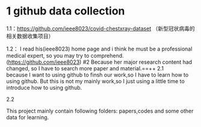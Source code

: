 # 1 github data collection
1.1：https://github.com/ieee8023/covid-chestxray-dataset （新型冠状病毒的相关数据收集项目）

1.2： I read his(ieee8023) home page and i think he must be a professional medical expert, so you may try to comprehend.(https://github.com/ieee8023)
#2   Because her major research content had changed, so I have to search more paper and material.==++
2.1  
because I want to using github to finsh our work,so I have to learn how to using github. But this is not my mainly work,so I just using a little time to introduce how to using github.

2.2 

This project mainly contain following folders: papers,codes and some other data for learning.


